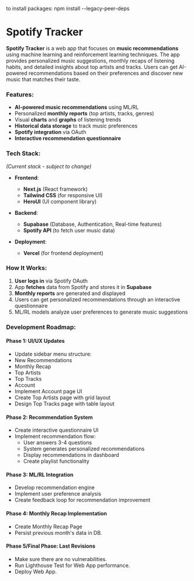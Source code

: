 to install packages: npm install --legacy-peer-deps

# **Spotify Tracker**

**Spotify Tracker** is a web app that focuses on **music recommendations** using machine learning and reinforcement learning techniques. The app provides personalized music suggestions, monthly recaps of listening habits, and detailed insights about top artists and tracks. Users can get AI-powered recommendations based on their preferences and discover new music that matches their taste.

### **Features:**
- **AI-powered music recommendations** using ML/RL
- Personalized **monthly reports** (top artists, tracks, genres)
- Visual **charts** and **graphs** of listening trends
- **Historical data storage** to track music preferences
- **Spotify integration** via OAuth
- **Interactive recommendation questionnaire**

### **Tech Stack:**
*(Current stack - subject to change)*

- **Frontend**:  
  - **Next.js** (React framework)  
  - **Tailwind CSS** (for responsive UI)
  - **HeroUI** (UI component library)

- **Backend**:  
  - **Supabase** (Database, Authentication, Real-time features)  
  - **Spotify API** (to fetch user music data)

- **Deployment**:  
  - **Vercel** (for frontend deployment)

  

### **How It Works:**
1. **User logs in** via Spotify OAuth
2. App **fetches** data from Spotify and stores it in **Supabase**
3. **Monthly reports** are generated and displayed
4. Users can get personalized recommendations through an interactive questionnaire
5. ML/RL models analyze user preferences to generate music suggestions

### **Development Roadmap:**

#### Phase 1: UI/UX Updates
  - Update sidebar menu structure:
  - New Recommendations
  - Monthly Recap
  - Top Artists
  - Top Tracks
  - Account
- Implement Account page UI
- Create Top Artists page with grid layout
- Design Top Tracks page with table layout

#### Phase 2: Recommendation System
- Create interactive questionnaire UI
- Implement recommendation flow:
  - User answers 3-4 questions
  - System generates personalized recommendations
  - Display recommendations in dashboard
  - Create playlist functionality

#### Phase 3: ML/RL Integration
- Develop recommendation engine
- Implement user preference analysis
- Create feedback loop for recommendation improvement

#### Phase 4: Monthly Recap Implementation
- Create Monthly Recap Page
- Persist previous month's data in DB.

#### Phase 5/Final Phase: Last Revisions
- Make sure there are no vulnerabilities.
- Run Lighthouse Test for Web App performance.
- Deploy Web App. 
